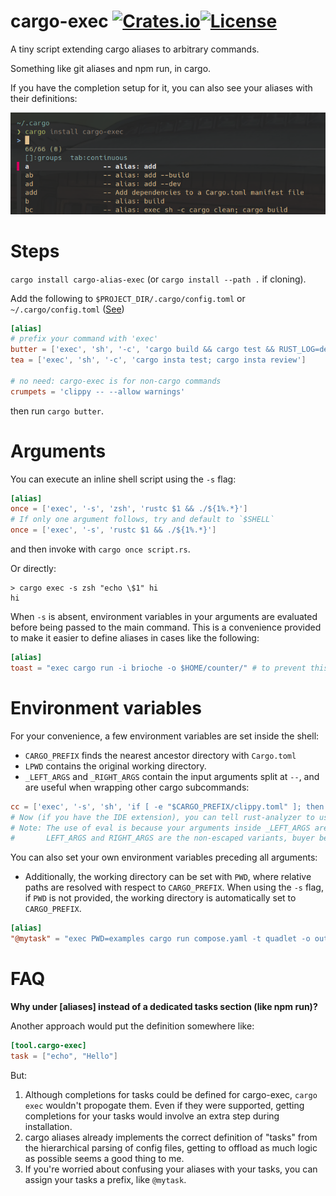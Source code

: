 # cargo-exec [![Crates.io](https://img.shields.io/crates/v/cargo-alias-exec)](https://crates.io/crates/cargo-alias-exec)[![License](https://img.shields.io/github/license/squirreljetpack/cargo-exec)](https://github.com/squirreljetpack/cargo-exec/blob/main/LICENSE)

A tiny script extending cargo aliases to arbitrary commands.

Something like git aliases and npm run, in cargo.

If you have the completion setup for it, you can also see your aliases with their definitions:

![cargo completions](screen.png)

# Steps

`cargo install cargo-alias-exec` (or `cargo install --path .` if cloning).

Add the following to `$PROJECT_DIR/.cargo/config.toml` or `~/.cargo/config.toml` ([See](https://doc.rust-lang.org/cargo/reference/config.html))

```toml
[alias]
# prefix your command with 'exec'
butter = ['exec', 'sh', '-c', 'cargo build && cargo test && RUST_LOG=debug cargo run']
tea = ['exec', 'sh', '-c', 'cargo insta test; cargo insta review']

# no need: cargo-exec is for non-cargo commands
crumpets = 'clippy -- --allow warnings'
```

then run `cargo butter`.

# Arguments

You can execute an inline shell script using the `-s` flag:

```toml
[alias]
once = ['exec', '-s', 'zsh', 'rustc $1 && ./${1%.*}']
# If only one argument follows, try and default to `$SHELL`
once = ['exec', '-s', 'rustc $1 && ./${1%.*}']
```

and then invoke with `cargo once script.rs`.

Or directly:
```shell
> cargo exec -s zsh "echo \$1" hi
hi
```

When `-s` is absent, environment variables in your arguments are evaluated before being passed to the main command. This is a convenience provided to make it easier to define aliases in cases like the following:

```toml
[alias]
toast = "exec cargo run -i brioche -o $HOME/counter/" # to prevent this behavior, escape $ like so: \$HOME
```

# Environment variables
For your convenience, a few environment variables are set inside the shell:


- `CARGO_PREFIX` finds the nearest ancestor directory with `Cargo.toml`
- `LPWD` contains the original working directory.
- `_LEFT_ARGS` and `_RIGHT_ARGS` contain the input arguments split at `--`, and are useful when wrapping other cargo subcommands:
```toml
cc = ['exec', '-s', 'sh', 'if [ -e "$CARGO_PREFIX/clippy.toml" ]; then eval cargo clippy "$_LEFT_ARGS" -- -A clippy::uninlined_format_args "$_RIGHT_ARGS"; else cargo check; fi']
# Now (if you have the IDE extension), you can tell rust-analyzer to use cc as your custom cargo-check command 
# Note: The use of eval is because your arguments inside _LEFT_ARGS are escaped for whitespace-safety
#       LEFT_ARGS and RIGHT_ARGS are the non-escaped variants, buyer beware!
```

You can also set your own environment variables preceding all arguments:
- Additionally, the working directory can be set with `PWD`, where relative paths are resolved with respect to `CARGO_PREFIX`. When using the `-s` flag, if `PWD` is not provided, the working directory is automatically set to `CARGO_PREFIX`.
```toml
[alias]
"@mytask" = "exec PWD=examples cargo run compose.yaml -t quadlet -o outputs"
```


# FAQ

**Why under [aliases] instead of a dedicated tasks section (like npm run)?**

Another approach would put the definition somewhere like:

```toml
[tool.cargo-exec]
task = ["echo", "Hello"]
```
But:
1. Although completions for tasks could be defined for cargo-exec, `cargo exec` wouldn't propogate them. Even if they were supported, getting completions for your tasks would involve an extra step during installation.
2. cargo aliases already implements the correct definition of "tasks" from the hierarchical parsing of config files, getting to offload as much logic as possible seems a good thing to me.
3. If you're worried about confusing your aliases with your tasks, you can assign your tasks a prefix, like `@mytask`.
